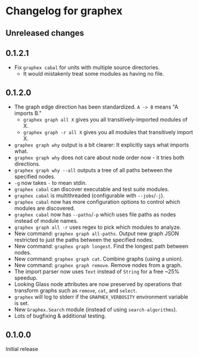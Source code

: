 # Changelog for graphex

## Unreleased changes

## 0.1.2.1

- Fix `graphex cabal` for units with multiple source directories.
  - It would mistakenly treat some modules as having no file.

## 0.1.2.0

- The graph edge direction has been standardized. `A -> B` means "A imports B."
  - `graphex graph all X` gives you all transitively-imported modules of X.
  - `graphex graph -r all X` gives you all modules that transitively import X.
- `graphex graph why` output is a bit clearer: It explicitly says what imports what.
- `graphex graph why` does not care about node order now - it tries both directions.
- `graphex graph why --all` outputs a tree of all paths between the specified nodes.
- `-g` now takes `-` to mean stdin.
- `graphex cabal` can discover executable and test suite modules.
- `graphex cabal` is multithreaded (configurable with `--jobs`/`-j`).
- `graphex cabal` now has more configuration options to control which modules are discovered.
- `graphex cabal` now has `--paths`/`-p` which uses file paths as nodes instead of module names.
- `graphex graph all -r` uses regex to pick which modules to analyze.
- New command: `graphex graph all-paths`. Output new graph JSON restricted to just the paths between the specified nodes.
- New command: `graphex graph longest`. Find the longest path between nodes.
- New command: `graphex graph cat`. Combine graphs (using a union).
- New command: `graphex graph remove`. Remove nodes from a graph.
- The import parser now uses `Text` instead of `String` for a free ~25% speedup.
- Looking Glass node attributes are now preserved by operations that transform graphs such as `remove`, `cat`, and `select`.
- `graphex` will log to stderr if the `GRAPHEX_VERBOSITY` environment variable is set.
- New `Graphex.Search` module (instead of using `search-algorithms`).
- Lots of bugfixing & additional testing.


## 0.1.0.0

Initial release
